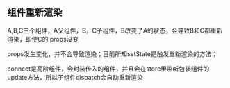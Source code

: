 ## 组件重新渲染

A,B,C三个组件，A父组件，B，C子组件，B改变了A的状态，会导致B和C都重新渲染，即使C的
props没变

props发生变化，并不会导致渲染；目前所知setState是触发重新渲染的方法；

connect是高阶组件，会封装传入的组件，并且会在store里监听包装组件的update方法，所以子组件dispatch会自动重新渲染